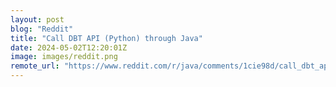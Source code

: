 ```yaml
---
layout: post
blog: "Reddit"
title: "Call DBT API (Python) through Java"
date: 2024-05-02T12:20:01Z
image: images/reddit.png
remote_url: "https://www.reddit.com/r/java/comments/1cie98d/call_dbt_api_python_through_java/"
---
```

